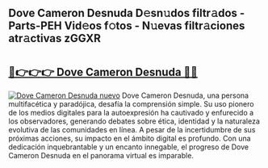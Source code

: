 ## Dove Cameron Desnuda D𝚎sn𝚞dos filtr𝚊dos - Parts-PEH Vid𝚎os f𝚘tos - N𝚞evas filtr𝚊ciones atr𝚊ctivas zGGXR

# <h2><a href="http://mbc11t.tromn.icu/?c=Dove+Cameron+Desnuda">🔗👉👉👉 Dove Cameron Desnuda 🔗🔗</a></h2>

[![Dove Cameron Desnuda nuevo](https://i.imgur.com/pEAQMta.gif)](http://mbc11t.tromn.icu/?c=Dove+Cameron+Desnuda)
Dove Cameron Desnuda, una persona multifacética y paradójica, desafía la comprensión simple. Su uso pionero de los medios digitales para la autoexpresión ha cautivado y enfurecido a los observadores, generando debates sobre ética, identidad y la naturaleza evolutiva de las comunidades en línea. A pesar de la incertidumbre de sus próximas acciones, su impacto en el ámbito digital es profundo. Con una dedicación inquebrantable y un encanto innegable, el progreso de Dove Cameron Desnuda en el panorama virtual es imparable.
